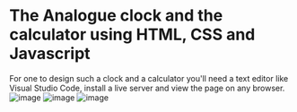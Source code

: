# The Analogue clock  and the calculator using HTML, CSS and Javascript
For one to design such a clock and a calculator you'll need a text editor like Visual Studio Code,
install a live server and view the page on any browser.
![image](https://user-images.githubusercontent.com/94919325/231387114-3ca659c4-5652-4ab9-acb5-ae0eb5bf9d51.png)
![image](https://user-images.githubusercontent.com/94919325/231387266-c9f98826-e048-4d70-a9e3-17ca7c18927d.png)
![image](https://user-images.githubusercontent.com/94919325/231691493-0e9b92f8-ae2b-4136-a0a0-6f4162426e3c.png)


   
